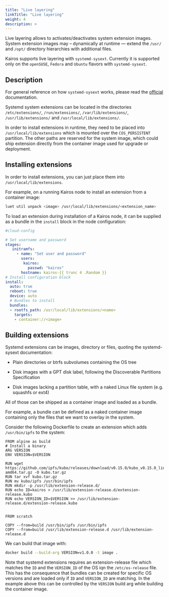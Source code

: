 ```yaml
---
title: "Live layering"
linkTitle: "Live layering"
weight: 4
description: >
---
```


Live layering allows to activates/deactivates system extension images. System extension images may – dynamically at runtime — extend the `/usr/` and `/opt/` directory hierarchies with additional files.

Kairos supports live layering with `systemd-sysext`. Currently it is supported only on the `openSUSE`, `Fedora` and `Ubuntu` flavors with `systemd-sysext`.

## Description

For general reference on how `systemd-sysext` works, please read the [official](https://www.freedesktop.org/software/systemd/man/systemd-sysext.html) documentation.

Systemd system extensions can be located in the directories `/etc/extensions/`, `/run/extensions/`, `/var/lib/extensions/`, `/usr/lib/extensions/` and `/usr/local/lib/extensions/`.

In order to install extensions in runtime, they need to be placed into `/usr/local/lib/extensions` which is mounted over the `COS_PERSISTENT` partition. The other paths are reserved for the system image, which could ship extension directly from the container image used for upgrade or deployment.

## Installing extensions

In order to install extensions, you can just place them into `/usr/local/lib/extensions`.

For example, on a running Kairos node to install an extension from a container image:

```bash
luet util unpack <image> /usr/local/lib/extensions/<extension_name>
```

To load an extension during installation of a Kairos node, it can be supplied as a bundle in the `install` block in the node configuration:

```yaml
#cloud-config

# Set username and password
stages:
   initramfs:
     - name: "Set user and password"
       users:
        kairos:
          passwd: "kairos"
       hostname: kairos-{{ trunc 4 .Random }}
# Install configuration block
install:
  auto: true
  reboot: true
  device: auto
  # Bundles to install
  bundles:
  - rootfs_path: /usr/local/lib/extensions/<name>
    targets:
    - container://<image>
```

## Building extensions

Systemd extensions can be images, directory or files, quoting the systemd-sysext documentation:

- Plain directories or btrfs subvolumes containing the OS tree

- Disk images with a GPT disk label, following the Discoverable Partitions Specification

- Disk images lacking a partition table, with a naked Linux file system (e.g. squashfs or ext4)

All of those can be shipped as a container image and loaded as a bundle.

For example, a bundle can be defined as a naked container image containing only the files that we want to overlay in the system.

Consider the following Dockerfile to create an extension which adds `/usr/bin/ipfs` to the system:

```docker
FROM alpine as build
# Install a binary
ARG VERSION
ENV VERSION=$VERSION

RUN wget https://github.com/ipfs/kubo/releases/download/v0.15.0/kubo_v0.15.0_linux-amd64.tar.gz -O kubo.tar.gz
RUN tar xvf kubo.tar.gz
RUN mv kubo/ipfs /usr/bin/ipfs
RUN mkdir -p /usr/lib/extension-release.d/
RUN echo ID=kairos > /usr/lib/extension-release.d/extension-release.kubo
RUN echo VERSION_ID=$VERSION >> /usr/lib/extension-release.d/extension-release.kubo


FROM scratch

COPY --from=build /usr/bin/ipfs /usr/bin/ipfs
COPY --from=build /usr/lib/extension-release.d /usr/lib/extension-release.d
```

We can build that image with:

```bash
docker build --build-arg VERSION=v1.0.0 -t image .
```

Note that systemd extensions requires an extension-release file which matches the `ID` and the `VERSION_ID` of the OS iqn the `/etc/os-release` file.
This has the consequence that bundles can be created for specific OS versions and are loaded only if `ID` and `VERSION_ID` are matching. In the example above this can be controlled by the `VERSION` build arg while building the container image.
